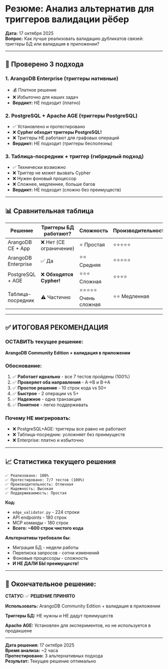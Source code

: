 # Резюме: Анализ альтернатив для триггеров валидации рёбер

**Дата:** 17 октября 2025  
**Вопрос:** Как лучше реализовать валидацию дубликатов связей: триггеры БД или валидация в приложении?

---

## 🎯 Проверено 3 подхода

### 1. **ArangoDB Enterprise** (триггеры нативные)
- 💰 Платное решение
- ❌ Избыточно для наших задач
- **Вердикт:** НЕ подходит (платно)

### 2. **PostgreSQL + Apache AGE** (триггеры PostgreSQL)
- ✅ Установлено и протестировано
- ❌ **Cypher обходит триггеры PostgreSQL!**
- ❌ Триггеры НЕ работают для графовых операций
- **Вердикт:** НЕ подходит (триггеры бесполезны)

### 3. **Таблица-посредник + триггер** (гибридный подход)
- ✅ Технически возможно
- ❌ Триггер не может вызвать Cypher
- ❌ Нужен фоновый процессор
- ❌ Сложнее, медленнее, больше багов
- **Вердикт:** НЕ подходит (сложно без преимуществ)

---

## 📊 Сравнительная таблица

| Решение | Триггеры БД работают? | Сложность | Производительность | Статус |
|---------|---------------------|-----------|-------------------|---------|
| ArangoDB CE + App | ❌ Нет (CE ограничение) | ⭐ Простая | ⭐⭐⭐⭐⭐ | ✅ Работает 100% |
| ArangoDB Enterprise | ✅ Да | ⭐⭐ Средняя | ⭐⭐⭐⭐⭐ | 💰 Платно |
| PostgreSQL + AGE | ❌ **Обходятся Cypher!** | ⭐⭐⭐ Сложная | ⭐⭐⭐⭐ | ❌ Не дает преимуществ |
| Таблица-посредник | ⚠️ Частично | ⭐⭐⭐⭐⭐ Очень сложная | ⭐⭐ Медленная | ❌ Избыточно |

---

## ✅ **ИТОГОВАЯ РЕКОМЕНДАЦИЯ**

### **ОСТАВИТЬ текущее решение:**

**ArangoDB Community Edition + валидация в приложении**

### **Обоснование:**

1. ✅ **Работает идеально** - все 7 тестов пройдены (100%)
2. ✅ **Проверяет оба направления** - A→B и B→A
3. ✅ **Простое решение** - 10 строк кода vs 50+
4. ✅ **Быстрое** - 2 операции vs 5+
5. ✅ **Надежное** - одна транзакция
6. ✅ **Понятное** - легко поддерживать

### **Почему НЕ мигрировать:**

- ❌ PostgreSQL+AGE: триггеры все равно не работают
- ❌ Таблица-посредник: усложняет без преимуществ
- ❌ Enterprise: платно и избыточно

---

## 📈 Статистика текущего решения

```
✅ Реализовано: 100%
✅ Протестировано: 7/7 тестов (100%)
✅ Производительность: Отличная
✅ Надежность: Высокая
✅ Поддерживаемость: Простая
```

**Код:**
- `edge_validator.py` - 224 строки
- API endpoints - 180 строк
- MCP команды - 180 строк
- **Всего: ~600 строк чистого кода**

**Альтернативы требовали бы:**
- Миграция БД - недели работы
- Переписка запросов - сотни изменений
- Фоновые процессоры - сложность
- **И НЕ ДАЛИ БЫ преимуществ!**

---

## 🎯 **Окончательное решение:**

**СТАТУС:** ✅ **РЕШЕНИЕ ПРИНЯТО**

**Использовать:** ArangoDB Community Edition + валидация в приложении

**Триггеры БД:** НЕ нужны и НЕ дадут преимуществ

**Apache AGE:** Установлен для экспериментов, но не используется в продакшене

---

**Дата решения:** 17 октября 2025  
**Время анализа:** ~2 часа  
**Протестировано:** 3 альтернативных подхода  
**Результат:** Текущее решение оптимально

